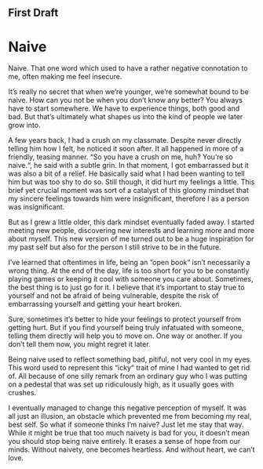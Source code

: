 ## First Draft

# Naive

Naive. That one word which used to have a rather negative connotation to me, often making me feel insecure.

It’s really no secret that when we’re younger, we’re somewhat bound to be naive. How can you not be when you don’t know any better? You always have to start somewhere. We have to experience things, both good and bad. But that’s ultimately what shapes us into the kind of people we later grow into.

 A few years back, I had a crush on my classmate. Despite never directly telling him how I felt, he noticed it soon after. It all happened in more of a friendly, teasing manner. “So you have a crush on me, huh? You’re so naive.“, he said with a subtle grin. In that moment, I got embarrassed but it was also a bit of a relief. He basically said what I had been wanting to tell him but was too shy to do so. Still though, it did hurt my feelings a little. This brief yet crucial moment was sort of a catalyst of this gloomy mindset that my sincere feelings towards him were insignificant, therefore I as a person was insignificant.
 
 But as I grew a little older, this dark mindset eventually faded away. I started meeting new people, discovering new interests and learning more and more about myself. This new version of me turned out to be a huge inspiration for my past self but also for the person I still strive to be in the future.
 
 I’ve learned that oftentimes in life, being an “open book“ isn’t necessarily a wrong thing. At the end of the day, life is too short for you to be constantly playing games or keeping it cool with someone you care about. Sometimes, the best thing is to just go for it. I believe that it’s important to stay true to yourself and not be afraid of being vulnerable, despite the risk of embarrassing yourself and getting your heart broken.
 
Sure, sometimes it’s better to hide your feelings to protect yourself from getting hurt. But if you find yourself being truly infatuated with someone, telling them directly will help you to move on. One way or another. If you don’t tell them now, you might regret it later.

 Being naive used to reflect something bad, pitiful, not very cool in my eyes. This word used to represent this “icky“ trait of mine I had wanted to get rid of. All because of one silly remark from an ordinary guy who I was putting on a pedestal that was set up ridiculously high, as it usually goes with crushes.
 
 I eventually managed to change this negative perception of myself. It was all just an illusion, an obstacle which prevented me from becoming my real, best self. So what if someone thinks I’m naive? Just let me stay that way. While it might be true that too much naivety is bad for you, it doesn’t mean you should stop being naive entirely. It erases a sense of hope from our minds. Without naivety, one becomes heartless. And without heart, we can’t love.


